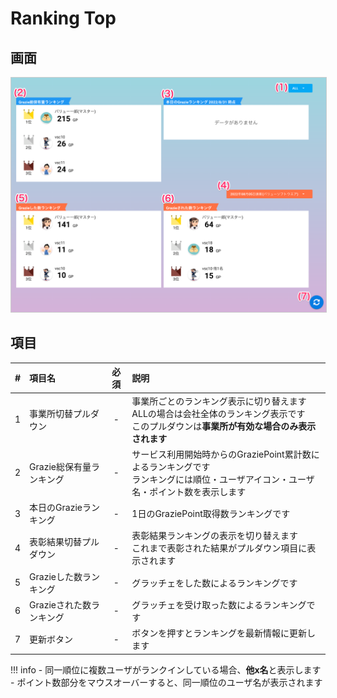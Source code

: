 # Ranking Top

## 画面
<a href="../../../images/ranking/1-1.png" data-lightbox="スクリーンショット" data-title="スクリーンショット">
    <img src="../../../images/ranking/1-1.png" style="border: solid 1px #ccc; width: 800px;" />
</a>


## 項目
|   #   | 項目名                   | 必須  | 説明                                                                                                                                      |
| :---: | :----------------------- | :---: | :---------------------------------------------------------------------------------------------------------------------------------------- |
|   1   | 事業所切替プルダウン     |   -   | 事業所ごとのランキング表示に切り替えます<br>ALLの場合は会社全体のランキング表示です<br>このプルダウンは**事業所が有効な場合のみ表示されます** |
|   2   | Grazie総保有量ランキング |   -   | サービス利用開始時からのGraziePoint累計数によるランキングです<br>ランキングには順位・ユーザアイコン・ユーザ名・ポイント数を表示します                                                                            |
|   3   | 本日のGrazieランキング   |   -   | 1日のGraziePoint取得数ランキングです                                                                                                      |
|   4   | 表彰結果切替プルダウン   |   -   | 表彰結果ランキングの表示を切り替えます<br>これまで表彰された結果がプルダウン項目に表示されます |
|   5   | Grazieした数ランキング   |   -   | グラッチェをした数によるランキングです                                                                                                                                          |
|   6   | Grazieされた数ランキング |   -   |  グラッチェを受け取った数によるランキングです                                                                                                                                         |
|   7   | 更新ボタン               |   -   | ボタンを押すとランキングを最新情報に更新します                                                                                            |

!!! info
    - 同一順位に複数ユーザがランクインしている場合、**他x名**と表示します
        - ポイント数部分をマウスオーバーすると、同一順位のユーザ名が表示されます

